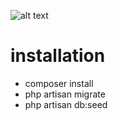 ![alt text](https://scontent-cai1-1.xx.fbcdn.net/v/t35.0-12/25400732_1938339012857806_312312617_o.jpg?oh=a7e6cb91685d2530f9403e0a0c71fd69&oe=5A33D88B)



# installation #
* composer install
* php artisan migrate
* php artisan  db:seed
          


